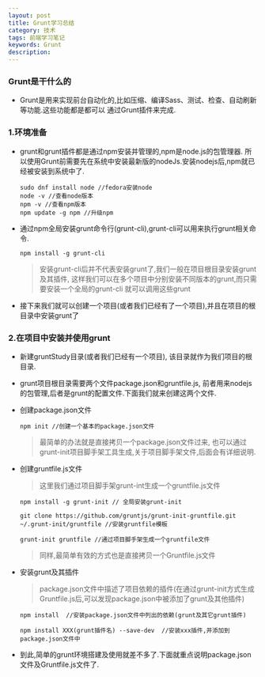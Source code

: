 ```yaml
---
layout: post
title: Grunt学习总结
category: 技术
tags: 前端学习笔记
keywords: Grunt
description:
---
```


### Grunt是干什么的

* Grunt是用来实现前台自动化的,比如压缩、编译Sass、测试、检查、自动刷新等功能.这些功能都是都可以
  通过Grunt插件来完成.

### 1.环境准备

* grunt和grunt插件都是通过npm安装并管理的,npm是node.js的包管理器.
所以使用Grunt前需要先在系统中安装最新版的nodeJs.安装nodejs后,npm就已经被安装到系统中了.


      sudo dnf install node //fedora安装node　　
      node -v //查看node版本　
      npm -v //查看npm版本　　
      npm update -g npm //升级npm　　

* 通过npm全局安装grunt命令行(grunt-cli),grunt-cli可以用来执行grunt相关命令.

      npm install -g grunt-cli

  >安装grunt-cli后并不代表安装grunt了,我们一般在项目根目录安装grunt及其插件,
  这样我们可以在多个项目中分别安装不同版本的grunt,而只需要安装一个全局的grunt-cli
  就可以调用这些grunt

* 接下来我们就可以创建一个项目(或者我们已经有了一个项目),并且在项目的根目录中安装grunt了

### 2.在项目中安装并使用grunt

* 新建gruntStudy目录(或者我们已经有一个项目),
该目录就作为我们项目的根目录.

* grunt项目根目录需要两个文件package.json和gruntfile.js,
前者用来nodejs的包管理,后者是grunt的配置文件.下面我们就来创建这两个文件.

* 创建package.json文件

      npm init //创建一个基本的package.json文件

  >最简单的办法就是直接拷贝一个package.json文件过来,
  也可以通过grunt-init项目脚手架工具生成,关于项目脚手架文件,后面会有详细说明.

* 创建gruntfile.js文件

  >这里我们通过项目脚手架grunt-int生成一个gruntfile.js文件

      npm install -g grunt-init // 全局安装grunt-init

      git clone https://github.com/gruntjs/grunt-init-gruntfile.git ~/.grunt-init/gruntfile //安装gruntfile模板

      grunt-init gruntfile //通过项目脚手架生成一个gruntfile文件

  >同样,最简单有效的方式也是直接拷贝一个Gruntfile.js文件

* 安装grunt及其插件

  >package.json文件中描述了项目依赖的插件(在通过grunt-init方式生成Gruntfile.js后,可以发现package.json中被添加了grunt及其他插件)

      npm install  //安装package.json文件中列出的依赖(grunt及其它grunt插件)

      npm install XXX(grunt插件名) --save-dev  //安装xxx插件,并添加到package.json文件中


* 到此,简单的grunt环境搭建及使用就差不多了.下面就重点说明package.json文件及Gruntfile.js文件了.
